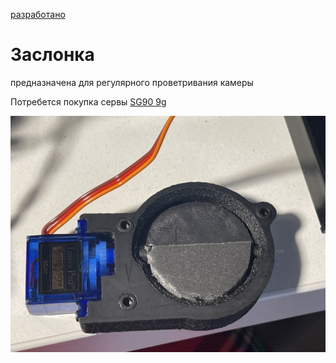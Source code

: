[разработано](https://t.me/gungrel)

# Заслонка
предназначена для регулярного проветривания камеры

Потребется покупка сервы [SG90 9g](https://aliexpress.ru/item/32962841728.html?sku_id=66666348213&spm=.search_results.16.6c0b4aa6tK2QUa)

![img](https://github.com/pavluchenkor/iDryerProject/blob/main/iDryer%20v2/Hardware/air%20damper/img/camphoto_959030623-web.jpeg)<br>